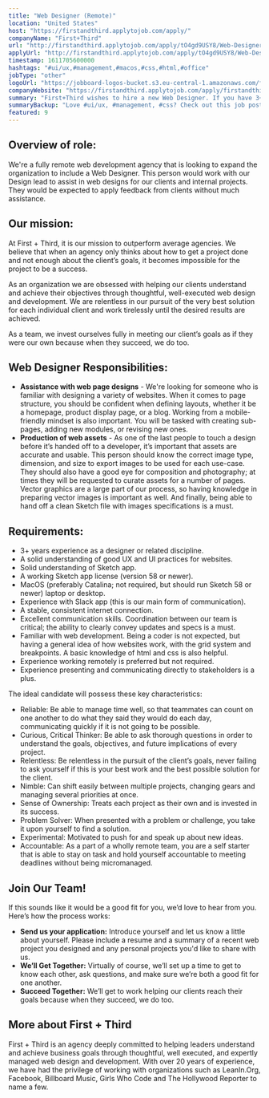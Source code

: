 ```yaml
---
title: "Web Designer (Remote)"
location: "United States"
host: "https://firstandthird.applytojob.com/apply/"
companyName: "First+Third"
url: "http://firstandthird.applytojob.com/apply/tO4gd9USY8/Web-Designer-Remote"
applyUrl: "http://firstandthird.applytojob.com/apply/tO4gd9USY8/Web-Designer-Remote"
timestamp: 1611705600000
hashtags: "#ui/ux,#management,#macos,#css,#html,#office"
jobType: "other"
logoUrl: "https://jobboard-logos-bucket.s3.eu-central-1.amazonaws.com/first-third"
companyWebsite: "https://firstandthird.applytojob.com/apply/firstandthird.com"
summary: "First+Third wishes to hire a new Web Designer. If you have 3+ years experience as a designer or related discipline, consider applying."
summaryBackup: "Love #ui/ux, #management, #css? Check out this job post!"
featured: 9
---
```


## Overview of role: 

We're a fully remote web development agency that is looking to expand the organization to include a Web Designer. This person would work with our Design lead to assist in web designs for our clients and internal projects. They would be expected to apply feedback from clients without much assistance.

## Our mission:

At First + Third, it is our mission to outperform average agencies. We believe that when an agency only thinks about how to get a project done and not enough about the client’s goals, it becomes impossible for the project to be a success. 

As an organization we are obsessed with helping our clients understand and achieve their objectives through thoughtful, well-executed web design and development. We are relentless in our pursuit of the very best solution for each individual client and work tirelessly until the desired results are achieved. 

As a team, we invest ourselves fully in meeting our client’s goals as if they were our own because when they succeed, we do too. 

## Web Designer Responsibilities:

*   **Assistance with web page designs** - We're looking for someone who is familiar with designing a variety of websites. When it comes to page structure, you should be confident when defining layouts, whether it be a homepage, product display page, or a blog. Working from a mobile-friendly mindset is also important. You will be tasked with creating sub-pages, adding new modules, or revising new ones.
*   **Production of web assets** - As one of the last people to touch a design before it’s handed off to a developer, it’s important that assets are accurate and usable. This person should know the correct image type, dimension, and size to export images to be used for each use-case. They should also have a good eye for composition and photography; at times they will be requested to curate assets for a number of pages. Vector graphics are a large part of our process, so having knowledge in preparing vector images is important as well. And finally, being able to hand off a clean Sketch file with images specifications is a must.

## Requirements:

*   3+ years experience as a designer or related discipline.
*   A solid understanding of good UX and UI practices for websites. 
*   Solid understanding of Sketch app.
*   A working Sketch app license (version 58 or newer).
*   MacOS (preferably Catalina; not required, but should run Sketch 58 or newer) laptop or desktop.
*   Experience with Slack app (this is our main form of communication).
*   A stable, consistent internet connection.
*   Excellent communication skills. Coordination between our team is critical; the ability to clearly convey updates and specs is a must. 
*   Familiar with web development. Being a coder is not expected, but having a general idea of how websites work, with the grid system and breakpoints. A basic knowledge of html and css is also helpful.
*   Experience working remotely is preferred but not required.
*   Experience presenting and communicating directly to stakeholders is a plus.

The ideal candidate will possess these key characteristics:

*   Reliable: Be able to manage time well, so that teammates can count on one another to do what they said they would do each day, communicating quickly if it is not going to be possible. 
*   Curious, Critical Thinker: Be able to ask thorough questions in order to understand the goals, objectives, and future implications of every project.
*   Relentless: Be relentless in the pursuit of the client’s goals, never failing to ask yourself if this is your best work and the best possible solution for the client.
*   Nimble: Can shift easily between multiple projects, changing gears and managing several priorities at once. 
*   Sense of Ownership: Treats each project as their own and is invested in its success.
*   Problem Solver: When presented with a problem or challenge, you take it upon yourself to find a solution.
*   Experimental: Motivated to push for and speak up about new ideas.
*   Accountable: As a part of a wholly remote team, you are a self starter that is able to stay on task and hold yourself accountable to meeting deadlines without being micromanaged. 

## Join Our Team!

If this sounds like it would be a good fit for you, we’d love to hear from you. Here’s how the process works: 

*   **Send us your application:** Introduce yourself and let us know a little about yourself. Please include a resume and a summary of a recent web project you designed and any personal projects you'd like to share with us. 
*   **We’ll Get Together:** Virtually of course, we’ll set up a time to get to know each other, ask questions, and make sure we’re both a good fit for one another. 
*   **Succeed Together:** We’ll get to work helping our clients reach their goals because when they succeed, we do too. 

## More about First + Third

First + Third is an agency deeply committed to helping leaders understand and achieve business goals through thoughtful, well executed, and expertly managed web design and development. With over 20 years of experience, we have had the privilege of working with organizations such as LeanIn.Org, Facebook, Billboard Music, Girls Who Code and The Hollywood Reporter to name a few.
